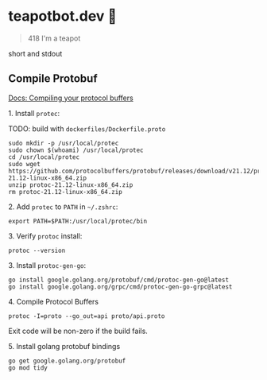 # teapotbot.dev 🍵

> 418 I'm a teapot

short and stdout

## Compile Protobuf

[Docs: Compiling your protocol buffers](https://developers.google.com/protocol-buffers/docs/gotutorial#compiling-your-protocol-buffers)

1\. Install `protec`:

TODO: build with `dockerfiles/Dockerfile.proto`

```
sudo mkdir -p /usr/local/protec
sudo chown $(whoami) /usr/local/protec
cd /usr/local/protec
sudo wget https://github.com/protocolbuffers/protobuf/releases/download/v21.12/protoc-21.12-linux-x86_64.zip
unzip protoc-21.12-linux-x86_64.zip
rm protoc-21.12-linux-x86_64.zip

```

2\. Add `protec` to `PATH` in `~/.zshrc`:

`export PATH=$PATH:/usr/local/protec/bin`

3\. Verify `protoc` install:

`protoc --version`

3\. Install `protoc-gen-go`:

```
go install google.golang.org/protobuf/cmd/protoc-gen-go@latest
go install google.golang.org/grpc/cmd/protoc-gen-go-grpc@latest
```

4\. Compile Protocol Buffers

`protoc -I=proto --go_out=api proto/api.proto`

Exit code will be non-zero if the build fails.

5\. Install golang protobuf bindings

```
go get google.golang.org/protobuf
go mod tidy
```